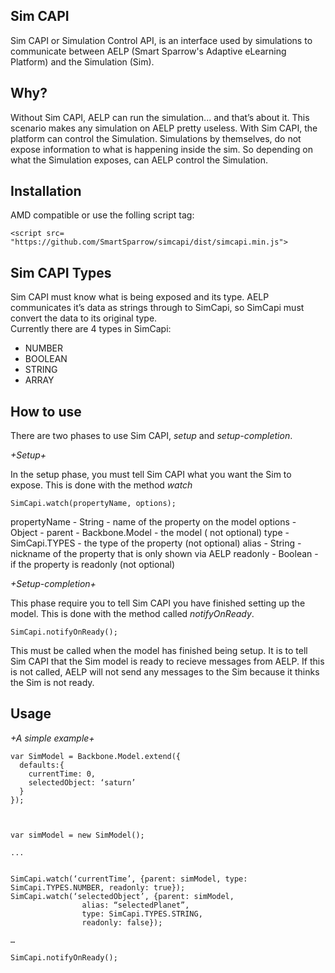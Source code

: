 Sim CAPI
--------

Sim CAPI or Simulation Control API, is an interface used by simulations to communicate between AELP (Smart Sparrow's Adaptive eLearning Platform) and the Simulation (Sim).


Why?
----

Without Sim CAPI, AELP can run the simulation... and that’s about it. This scenario makes any simulation on AELP pretty useless.
With Sim CAPI, the platform can control the Simulation. Simulations by themselves, do not expose information to what is happening inside the sim. So depending on what the Simulation exposes, can AELP control the Simulation.   



Installation
------------

AMD compatible or use the folling script tag:

```
<script src= "https://github.com/SmartSparrow/simcapi/dist/simcapi.min.js">
```

Sim CAPI Types
--------------

Sim CAPI must know what is being exposed and its type. AELP communicates it’s data as strings through to SimCapi, so SimCapi must convert the data to its original type.  
Currently there are 4 types in SimCapi:

- NUMBER
- BOOLEAN
- STRING
- ARRAY


How to use
----------

There are two phases to use Sim CAPI, _setup_ and _setup-completion_.

*+Setup+*

In the setup phase, you must tell Sim CAPI what you want the Sim to expose. This is done with the method _watch_

```
SimCapi.watch(propertyName, options);
```

propertyName - String - name of the property on the model
options      - Object - parent   - Backbone.Model - the model ( not optional)
                        type     - SimCapi.TYPES  - the type of the property (not optional)
                        alias    - String         - nickname of the property that is only shown via AELP
                        readonly - Boolean        - if the property is readonly (not optional)


*+Setup-completion+*

This phase require you to tell Sim CAPI you have finished setting up the model. This is done with the method called _notifyOnReady_.


```
SimCapi.notifyOnReady();
```

This must be called when the model has finished being setup. It is to tell Sim CAPI that the Sim model is ready to recieve messages from AELP. If this is not called, AELP will not send any messages to the Sim because it thinks the Sim is not ready.



Usage
-----

*+A simple example+*

```
var SimModel = Backbone.Model.extend({
  defaults:{
    currentTime: 0,
    selectedObject: ‘saturn’
  }
});



var simModel = new SimModel();

...


SimCapi.watch(‘currentTime’, {parent: simModel, type: SimCapi.TYPES.NUMBER, readonly: true});
SimCapi.watch(‘selectedObject’, {parent: simModel, 
                alias: “selectedPlanet”, 
                type: SimCapi.TYPES.STRING, 
                readonly: false});

…

SimCapi.notifyOnReady();
```